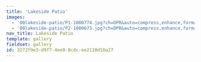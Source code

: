 ```yaml
---
title: 'Lakeside Patio'
images:
  - '00lakeside-patio/P1-1000774.jpg?ch=DPR&auto=compress,enhance,format&w=475&h=300'
  - '00lakeside-patio/P2-1000673.jpg?ch=DPR&auto=compress,enhance,format&w=475&h=300'
nav_title: Lakeside Patio
template: gallery
fieldset: gallery
id: 3272f9e3-d9f7-4ee9-8cdc-ee2110d10a27
---
```

